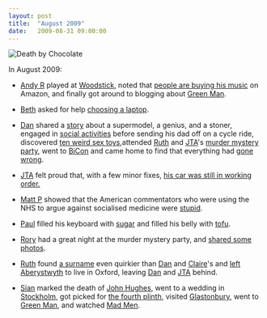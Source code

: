```yaml
---
layout: post
title:  "August 2009"
date:   2009-08-31 09:00:00
---
```


![Death by Chocolate](http://blog.scatmania.org/wp-content/uploads/mm-mike-bison.jpg)

In August 2009:

* [Andy R][andy-r] played at [Woodstick](http://paganwandererlu.wordpress.com/2009/08/16/woodstick-2009/), noted that [people are buying his music](http://paganwandererlu.wordpress.com/2009/08/18/like-pwl-amazon-recommends/) on Amazon, and finally got around to blogging about [Green Man](http://paganwandererlu.wordpress.com/2009/08/29/green-man/).

* [Beth][beth] asked for help [choosing a laptop](http://littlegreenbeth.livejournal.com/31109.html).

* [Dan][dan] shared a [story](http://www.scatmania.org/2009/08/05/i-hate-my-job-seen-online/) about a supermodel, a genius, and a stoner, engaged in [social activities](http://www.scatmania.org/2009/08/17/board-games-and-waterfalls/) before sending his dad off on a cycle ride, discovered [ten weird sex toys](http://www.scatmania.org/2009/08/19/sex-toys/),attended [Ruth][ruth] and [JTA][jta]'s [murder mystery party](http://www.scatmania.org/2009/08/20/murder-mystery/), went to [BiCon](http://www.scatmania.org/2009/08/24/bicon-2009/) and came home to find that everything had [gone wrong](http://www.scatmania.org/2009/08/25/post-bicon-disasters/).

* [JTA][jta] felt proud that, with a few minor fixes, [his car was still in working order.](http://blog.electricquaker.co.uk/2009/08/31/pfeh-i-laugh-in-the-face-of-statistics/)

* [Matt P][matt-p] showed that the American commentators who were using the NHS to argue against socialised medicine were [stupid](http://myzelik.livejournal.com/48182.html).

* [Paul][paul] filled his keyboard with [sugar](http://blog.pacifist.co.uk/2009/08/03/sugary-keyboard/) and filled his belly with [tofu](http://blog.pacifist.co.uk/2009/08/08/soy/).

* [Rory][rory] had a great night at the murder mystery party, and [shared some photos](http://razinaber.livejournal.com/107770.html).

* [Ruth][ruth] found [a surname](http://fleeblewidget.livejournal.com/159173.html) even quirkier than [Dan][dan] and [Claire][claire]'s and [left Aberystwyth](http://fleeblewidget.livejournal.com/159278.html) to live in Oxford, leaving [Dan][dan] and [JTA][jta] behind.

* [Sian][sian] marked the death of [John Hughes](http://elgingerbread.wordpress.com/2009/08/08/rip-john-hughes/), went to a wedding in [Stockholm](http://elgingerbread.wordpress.com/2009/08/10/stockholm/), got picked for [the fourth plinth](http://elgingerbread.wordpress.com/2009/08/14/one-and-other/), visited [Glastonbury](http://elgingerbread.wordpress.com/2009/08/19/glastonbury-a-gig-and-greenman/), went to [Green Man](http://elgingerbread.wordpress.com/2009/08/25/97/), and watched [Mad Men](http://elgingerbread.wordpress.com/2009/08/29/stuff-i-like-saturday/).


[adam-g]:  http://strokeyadam.livejournal.com/
[adam-w]:  http://www.ad-space.org.uk/
[andy-k]:  http://theguidemark3.livejournal.com/
[andy-r]:  http://selfdoubtgun.wordpress.com/
[beth]:    http://littlegreenbeth.livejournal.com/
[bryn]:    http://randomlyevil.org.uk/
[claire]:  http://nowebsite.co.uk/blog/
[dan]:     http://www.scatmania.org/
[ele]:     http://ele-is-crazy.livejournal.com/
[fiona]:   http://fionafish.wordpress.com/
[hayley]:  http://leelee1983.livejournal.com/
[jen]:     http://scleip.livejournal.com/
[jimmy]:   http://vikingjim.livejournal.com/
[jta]:     http://blog.electricquaker.co.uk/
[kit]:     http://reaperkit.wordpress.com/
[liz]:     http://norasdollhouse.livejournal.com/
[malbo21]: http://malbo21.wordpress.com/
[matt-p]:  http://myzelik.livejournal.com/
[matt-r]:  http://matt-inthe-hat.livejournal.com/
[paul]:    http://blog.pacifist.co.uk/
[penny]:   http://thepennyfaerie.livejournal.com/
[pete]:    http://loonybin345.livejournal.com/
[rory]:    http://razinaber.livejournal.com/
[ruth]:    http://fleeblewidget.co.uk/
[sarah]:   http://starlight-sarah.livejournal.com/
[sian]:    http://elgingerbread.wordpress.com/
